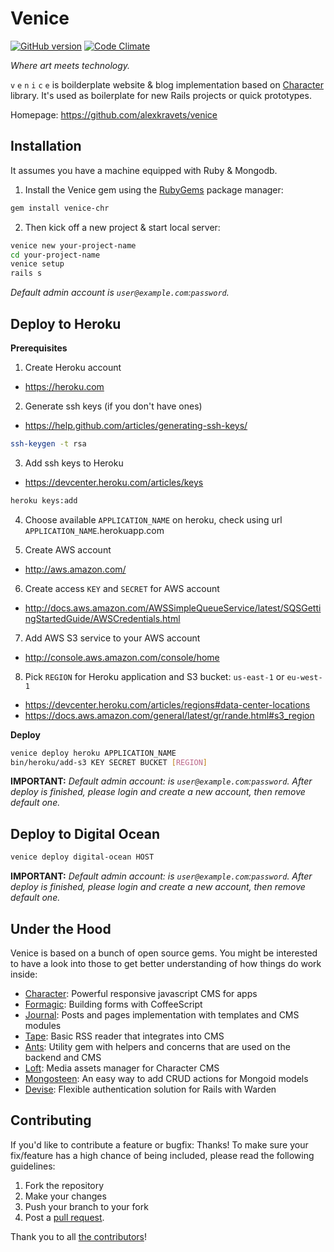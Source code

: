 # Venice
[![GitHub version](https://badge.fury.io/gh/alexkravets%2Fvenice.svg)](https://badge.fury.io/gh/alexkravets%2Fvenice)
[![Code Climate](https://codeclimate.com/github/alexkravets/venice/badges/gpa.svg)](https://codeclimate.com/github/alexkravets/venice)

*Where art meets technology.*

`v` `e` `n` `i` `c` `e` is boilderplate website & blog implementation based on
[Character](https://github.com/slate-studio/chr) library. It's used as
boilerplate for new Rails projects or quick prototypes.

Homepage: https://github.com/alexkravets/venice


## Installation

It assumes you have a machine equipped with Ruby & Mongodb.

1. Install the Venice gem using the [RubyGems](https://rubygems.org) package
manager:

  ```bash
  gem install venice-chr
  ```

2. Then kick off a new project & start local server:

  ```bash
  venice new your-project-name
  cd your-project-name
  venice setup
  rails s
  ```

*Default admin account is `user@example.com`:`password`.*


## Deploy to Heroku

**Prerequisites**

1. Create Heroku account
  - https://heroku.com

2. Generate ssh keys (if you don't have ones)
 - https://help.github.com/articles/generating-ssh-keys/

  ```bash
  ssh-keygen -t rsa
  ```

3. Add ssh keys to Heroku
  - https://devcenter.heroku.com/articles/keys

  ```bash
  heroku keys:add
  ```

4. Choose available `APPLICATION_NAME` on heroku, check using url
`APPLICATION_NAME`.herokuapp.com

5. Create AWS account
  - http://aws.amazon.com/

6. Create access `KEY` and `SECRET` for AWS account
  - http://docs.aws.amazon.com/AWSSimpleQueueService/latest/SQSGettingStartedGuide/AWSCredentials.html

7. Add AWS S3 service to your AWS account
  - http://console.aws.amazon.com/console/home

8. Pick `REGION` for Heroku application and S3 bucket: `us-east-1` or `eu-west-1`
  - https://devcenter.heroku.com/articles/regions#data-center-locations
  - https://docs.aws.amazon.com/general/latest/gr/rande.html#s3_region

**Deploy**

```bash
venice deploy heroku APPLICATION_NAME
bin/heroku/add-s3 KEY SECRET BUCKET [REGION]
```

**IMPORTANT:** *Default admin account: is `user@example.com`:`password`. After
deploy is finished, please login and create a new account, then remove default
one.*


## Deploy to Digital Ocean

```bash
venice deploy digital-ocean HOST
```

**IMPORTANT:** *Default admin account: is `user@example.com`:`password`. After
deploy is finished, please login and create a new account, then remove default
one.*


## Under the Hood

Venice is based on a bunch of open source gems. You might be interested to have
a look into those to get better understanding of how things do work inside:

- [Character](https://github.com/slate-studio/chr): Powerful responsive
javascript CMS for apps
- [Formagic](https://github.com/slate-studio/formagic): Building forms with
CoffeeScript
- [Journal](https://github.com/alexkravets/journal): Posts and pages
implementation with templates and CMS modules
- [Tape](https://github.com/alexkravets/tape): Basic RSS reader that integrates
into CMS
- [Ants](https://github.com/slate-studio/ants): Utility gem with helpers and
concerns that are used on the backend and CMS
- [Loft](https://github.com/slate-studio/loft): Media assets manager for
Character CMS
- [Mongosteen](https://github.com/slate-studio/mongosteen): An easy way to add
CRUD actions for Mongoid models
- [Devise](https://github.com/plataformatec/devise): Flexible authentication solution for Rails with Warden


## Contributing

If you'd like to contribute a feature or bugfix: Thanks! To make sure your
fix/feature has a high chance of being included, please read the following
guidelines:

1. Fork the repository
2. Make your changes
3. Push your branch to your fork
4. Post a [pull request](https://github.com/alexkravets/venice/compare).

Thank you to all
[the contributors](https://github.com/alexkraves/venice/contributors)!
